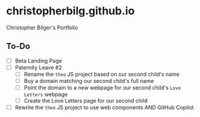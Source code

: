 # christopherbilg.github.io

Christopher Bilger's Portfolio

## To-Do

- [ ] Beta Landing Page
- [ ] Paternity Leave #2
  - [ ] Rename the `theo` JS project based on our second child's name
  - [ ] Buy a domain matching our second child's full name
  - [ ] Point the domain to a new webpage for our second child's `Love Letters` webpage
  - [ ] Create the Love Letters page for our second child
- [ ] Rewrite the `theo` JS project to use web components AND GitHub Copilot
